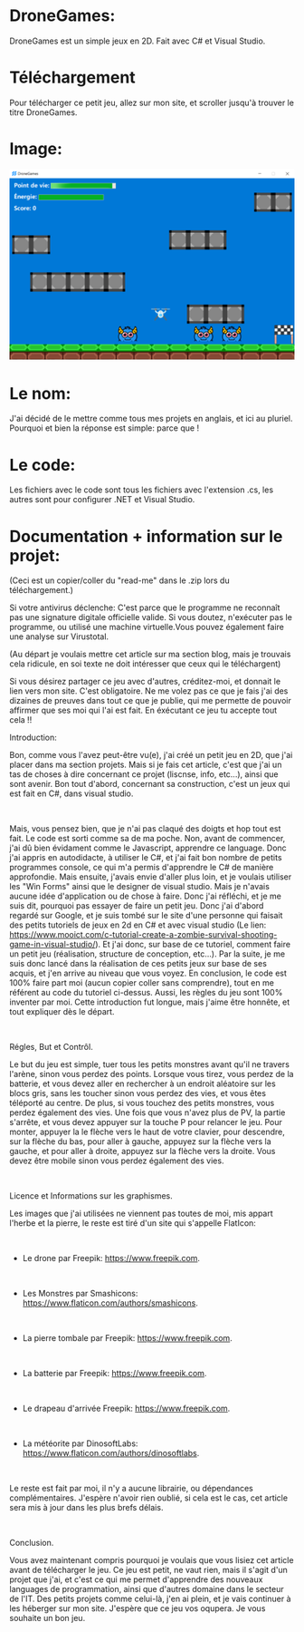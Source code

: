 # DroneGames:
DroneGames est un simple jeux en 2D. Fait avec C# et Visual Studio.

# Téléchargement

Pour télécharger ce petit jeu, allez sur mon site, et scroller jusqu'à trouver le titre DroneGames.

# Image:

![alt text](https://github.com/Nde-Code/DroneGames/blob/main/screen.PNG)

# Le nom:

J'ai décidé de le mettre comme tous mes projets en anglais, et ici au pluriel.
Pourquoi et bien la réponse est simple: parce que !

# Le code:

Les fichiers avec le code sont tous les fichiers avec l'extension .cs, les autres sont pour configurer .NET et Visual Studio.

# Documentation + information sur le projet:

(Ceci est un copier/coller du "read-me" dans le .zip lors du téléchargement.)

Si votre antivirus déclenche: C'est parce que le programme ne reconnaît pas une signature digitale officielle valide. Si vous doutez, n'exécuter pas le programme, ou utilisé une machine virtuelle.Vous pouvez également faire une analyse sur Virustotal.

(Au départ je voulais mettre cet article sur ma section blog, mais je trouvais cela ridicule, en soi texte ne doit intéresser que ceux qui le téléchargent)

Si vous désirez partager ce jeu avec d'autres, créditez-moi, et donnait le lien vers mon site. C'est obligatoire. Ne me volez pas ce que je fais j'ai des dizaines de preuves dans tout ce que je publie, qui me permette de pouvoir affirmer que ses moi qui l'ai est fait. En éxécutant ce jeu tu accepte tout cela !!

Introduction:

Bon, comme vous l'avez peut-être vu(e), j'ai créé un petit jeu en 2D, que j'ai placer dans ma section projets. Mais si je fais cet article, c'est que j'ai un tas de choses à dire concernant ce projet (liscnse, info, etc...), ainsi que sont avenir. Bon tout d'abord, concernant sa construction, c'est un jeux qui est fait en C#, dans visual studio.

 

Mais, vous pensez bien, que je n'ai pas claqué des doigts et hop tout est fait. Le code est sorti comme sa de ma poche. Non, avant de commencer, j'ai dû bien évidament comme le Javascript, apprendre ce language. Donc j'ai appris en autodidacte, à utiliser le C#, et j'ai fait bon nombre de petits programmes console, ce qui m'a permis d'apprendre le C# de manière approfondie. Mais ensuite, j'avais envie d'aller plus loin, et je voulais utiliser les "Win Forms" ainsi que le designer de visual studio. Mais je n'avais aucune idée d'application ou de chose à faire. Donc j'ai réfléchi, et je me suis dit, pourquoi pas essayer de faire un petit jeu. Donc j'ai d'abord regardé sur Google, et je suis tombé sur le site d'une personne qui faisait des petits tutoriels de jeux en 2d en C# et avec visual studio (Le lien: https://www.mooict.com/c-tutorial-create-a-zombie-survival-shooting-game-in-visual-studio/). Et j'ai donc, sur base de ce tutoriel, comment faire un petit jeu (réalisation, structure de conception, etc...). Par la suite, je me suis donc lancé dans la réalisation de ces petits jeux sur base de ses acquis, et j'en arrive au niveau que vous voyez. En conclusion, le code est 100% faire part moi (aucun copier coller sans comprendre), tout en me référent au code du tutoriel ci-dessus. Aussi, les règles du jeu sont 100% inventer par moi. Cette introduction fut longue, mais j'aime être honnête, et tout expliquer dès le départ.

 

Régles, But et Contrôl.

Le but du jeu est simple, tuer tous les petits monstres avant qu'il ne travers l'arène, sinon vous perdez des points. Lorsque vous tirez, vous perdez de la batterie, et vous devez aller en rechercher à un endroit aléatoire sur les blocs gris, sans les toucher sinon vous perdez des vies, et vous êtes téléporté au centre. De plus, si vous touchez des petits monstres, vous perdez également des vies. Une fois que vous n'avez plus de PV, la partie s'arrête, et vous devez appuyer sur la touche P pour relancer le jeu. Pour monter, appuyer la le flèche vers le haut de votre clavier, pour descendre, sur la flèche du bas, pour aller à gauche, appuyez sur la flèche vers la gauche, et pour aller à droite, appuyez sur la flèche vers la droite. Vous devez être mobile sinon vous perdez également des vies.

 

Licence et Informations sur les graphismes.

Les images que j'ai utilisées ne viennent pas toutes de moi, mis appart l'herbe et la pierre, le reste est tiré d'un site qui s'appelle FlatIcon:

 

- Le drone par Freepik: https://www.freepik.com.

 

- Les Monstres par Smashicons: https://www.flaticon.com/authors/smashicons.

 

- La pierre tombale par Freepik: https://www.freepik.com.

 

- La batterie par Freepik: https://www.freepik.com.

 

- Le drapeau d'arrivée Freepik: https://www.freepik.com.

 

- La météorite par DinosoftLabs: https://www.flaticon.com/authors/dinosoftlabs.

 

Le reste est fait par moi, il n'y a aucune librairie, ou dépendances complémentaires. J'espère n'avoir rien oublié, si cela est le cas, cet article sera mis à jour dans les plus brefs délais.

 

Conclusion.

Vous avez maintenant compris pourquoi je voulais que vous lisiez cet article avant de télécharger le jeu. Ce jeu est petit, ne vaut rien, mais il s'agit d'un projet que j'ai, et c'est ce qui me permet d'apprendre des nouveaux languages de programmation, ainsi que d'autres domaine dans le secteur de l'IT. Des petits projets comme celui-là, j'en ai plein, et je vais continuer à les héberger sur mon site. J'espère que ce jeu vos oqupera. Je vous souhaite un bon jeu.
